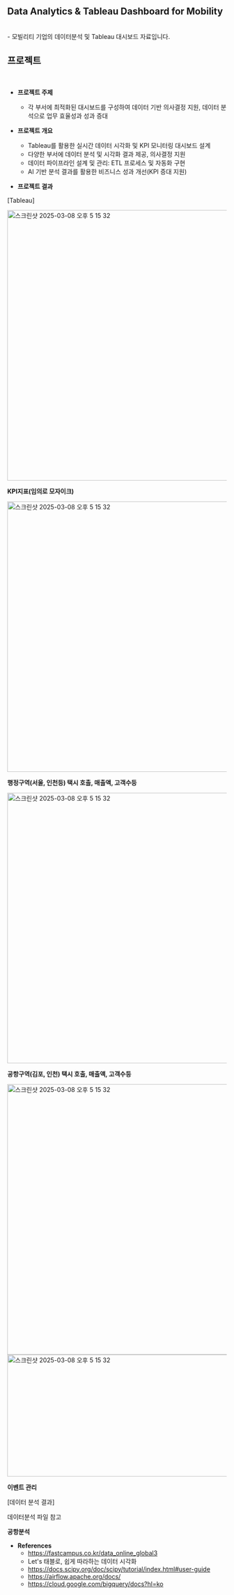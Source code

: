 ## Data Analytics & Tableau Dashboard for Mobility

<br>
- 모빌리티 기업의 데이터분석 및 Tableau 대시보드 자료입니다.


## 프로젝트
<br>

- **프로젝트 주제**
  - 각 부서에 최적화된 대시보드를 구성하여 데이터 기반 의사결정 지원, 데이터 분석으로 업무 효율성과 성과 증대


- **프로젝트 개요**
  -	Tableau를 활용한 실시간 데이터 시각화 및 KPI 모니터링 대시보드 설계
  -	다양한 부서에 데이터 분석 및 시각화 결과 제공, 의사결정 지원
  -	데이터 파이프라인 설계 및 관리: ETL 프로세스 및 자동화 구현
  -	AI 기반 분석 결과를 활용한 비즈니스 성과 개선(KPI 증대 지원)


- **프로젝트 결과**

[Tableau]

<img width="621" alt="스크린샷 2025-03-08 오후 5 15 32" src="https://github.com/user-attachments/assets/71824857-964f-47ce-b5ef-7da8ff994fca" />

**KPI지표(임의로 모자이크)**


<img width="621" alt="스크린샷 2025-03-08 오후 5 15 32" src="https://github.com/user-attachments/assets/fbddce2a-902b-4af4-9555-26a67403b8ef" />

**행정구역(서울, 인천등) 택시 호출, 매출액, 고객수등**

<img width="621" alt="스크린샷 2025-03-08 오후 5 15 32" src="https://github.com/user-attachments/assets/b957bd05-581f-4468-9765-9e1cca0c2c89" />

**공항구역(김포, 인천) 택시 호출, 매출액, 고객수등**

<img width="621" alt="스크린샷 2025-03-08 오후 5 15 32" src="https://github.com/user-attachments/assets/657eed8c-6ec0-490b-adf4-fac07d4dcfa0" />
<img width="621" height = "280" alt="스크린샷 2025-03-08 오후 5 15 32" src="https://github.com/user-attachments/assets/7d0e4e27-98ad-4470-9e63-4ee4b7fc8851" />

**이벤트 관리**

[데이터 분석 결과]

데이터분석 파일 참고

**공항분석**

- **References**
  - https://fastcampus.co.kr/data_online_global3
  - Let's 태블로, 쉽게 따라하는 데이터 시각화
  - https://docs.scipy.org/doc/scipy/tutorial/index.html#user-guide
  - https://airflow.apache.org/docs/
  - https://cloud.google.com/bigquery/docs?hl=ko

     
<br><br>

